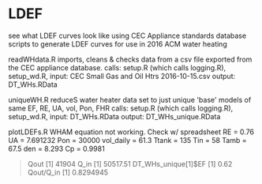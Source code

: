 # LDEF

see what LDEF curves look like using CEC Appliance standards database
scripts to generate LDEF curves for use in 2016 ACM water heating

readWHdata.R
  imports, cleans & checks data from a csv file exported from the CEC appliance database.
    calls:  setup.R (which calls logging.R), setup_wd.R, 
    input:  CEC Small Gas and Oil Htrs 2016-10-15.csv
    output: DT_WHs.RData

uniqueWH.R
  reduceS water heater data set to just unique 'base' models of same EF, RE, UA, vol, Pon, FHR
    calls:  setup.R (which calls logging.R), setup_wd.R, 
    input:  DT_WHs.RData
    output: DT_WHs_unique.RData

plotLDEFs.R
WHAM equation not working. Check w/ spreadsheet
RE  =  0.76 
UA  =  7.691232 
Pon  =  30000 
vol_daily  =  61.3 
Ttank  =  135 
Tin  =  58 
Tamb  =  67.5 
den  =  8.293 
Cp  =  0.9981 
> Qout
[1] 41904
> Q_in
[1] 50517.51
> DT_WHs_unique[1]$EF
[1] 0.62
> Qout/Q_in
[1] 0.8294945

